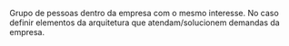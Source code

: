 Grupo de pessoas dentro da empresa com o mesmo interesse. No caso definir elementos da arquitetura que atendam/solucionem demandas da empresa.
